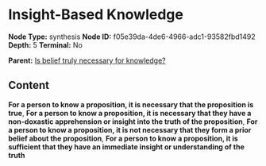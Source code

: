 # Insight-Based Knowledge

**Node Type:** synthesis
**Node ID:** f05e39da-4de6-4966-adc1-93582fbd1492
**Depth:** 5
**Terminal:** No

**Parent:** [Is belief truly necessary for knowledge?](is-belief-truly-necessary-for-knowledge-antithesis-e986e0f3-6be0-4d74-bbb8-cc3608cc90fa.md)

## Content

**For a person to know a proposition, it is necessary that the proposition is true**, **For a person to know a proposition, it is necessary that they have a non-doxastic apprehension or insight into the truth of the proposition**, **For a person to know a proposition, it is not necessary that they form a prior belief about the proposition**, **For a person to know a proposition, it is sufficient that they have an immediate insight or understanding of the truth**
